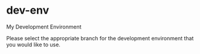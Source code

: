 # dev-env
My Development Environment

Please select the appropriate branch for the development environment that you would like to use.

